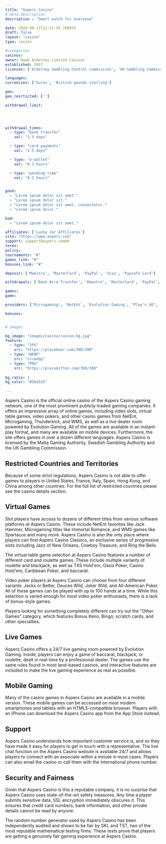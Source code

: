 ```yaml
---
title: "Aspers Casino"
# meta description
description : "Smart watch for everyone"

date: 2020-09-11T12:51:55.760975
draft: false
layout: "casino" 
type: casino

#categories
casinos: 
owner: Daub Alderney Limited Casinos
established: 2017
licences: ['Alderney Gambling Control Commission', 'UK Gambling Commission']

languages: 
currencies: ['Euros', 'British pounds sterling']

geo: 
geo_resrticted: ['']

withdrawal_limit:

  
  

withdrawal_times:
  - type: "bank transfer"
    val: "1-5 days"

  - type: "card payments"
    val: "1-5 days"

  - type: "e-wallet"
    val: "0-1 hours"

  - type: "pending time"
    val: "0-1 hours"


good:
  - "Lorem ipsum dolor sit amet."
  - "Lorem ipsum dolor sit."
  - "Lorem ipsum dolor sit amet, consectetur."
  - "Lorem ipsum dolor."

bad:
  - "Lorem ipsum dolor sit amet."

affiliates: ['Lucky Jar Affiliates']
site: "https://www.aspers.com"
support: support@aspers.comUK
terms:
policy:
tournaments: "#"
games_link: "#"
bonuses_link: "#"

deposit: ['Maestro', 'MasterCard', 'PayPal', 'Visa', 'Paysafe Card']

withdrawals: ['Bank Wire Transfer', 'Maestro', 'MasterCard', 'PayPal', 'Visa']

games: 
game:

providers: ['Microgaming', 'NetEnt', 'Evolution Gaming', "Play'n GO", 'IGT (WagerWorks)', 'Novomatic']

bonuses:


# images

bg_image: "images/casino/casino-bg.jpg"  
feature:
  - type: "JPG" 
    src: "https://placebear.com/300/300"
  - type: "WEBP"
    src: "srcwebp"
  - type: "PNG"
    src: "https://placekitten.com/300/300"  
 
bg_ratio: 1 
bg_color: "#58a525"  

---
```


Aspers Casino is the official online casino of the Aspers Casino gaming network, one of the most prominent publicly-traded gaming companies. It offers an impressive array of online games, including video slots, virtual table games, video pokers, and other casino games from NetEnt, Microgaming, Thunderkick, and WMS, as well as a live dealer room powered by Evolution Gaming. All of the games are available in an instant-play format, and many are available on mobile devices. Furthermore, the site offers games in over a dozen different languages. Aspers Casino is licensed by the Malta Gaming Authority, Swedish Gambling Authority and the UK Gambling Commission.

## Restricted Countries and Territories
Because of some strict regulations, Aspers Casino is not able to offer games to players in United States, France, Italy, Spain, Hong Kong, and China among other countries. For the full list of restricted countries please see the casino details section.

## Virtual Games
Slot players have access to dozens of different titles from various software platforms at Aspers Casino. These include NetEnt favorites like Jack Hammer, Microgaming titles like Immortal Romance, and WMS games like Spartacus and many more. Aspers Casino is also the only place where players can find Aspers Casino Classics, an exclusive series of progressive slots including Jazz of New Orleans, Cowboy Treasure, and Ring the Bells.

The virtual table game selection at Aspers Casino features a number of different card and roulette games. These include multiple variants of roulette and blackjack, as well as TXS Hold'em, Oasis Poker, Casino Hold'em, Caribbean Poker, and baccarat.

Video poker players at Aspers Casino can choose from four different variants: Jacks or Better, Deuces Wild, Joker Wild, and All-American Poker. All of these games can be played with up to 100 hands at a time. While this selection is varied enough for most video poker enthusiasts, there is a lack of bonus-style games.

Players looking for something completely different can try out the "Other Games" category, which features Bonus Keno, Bingo, scratch cards, and other specialties.

## Live Games
Aspers Casino offers a 24/7 live gaming room powered by Evolution Gaming. Inside, players can enjoy a game of baccarat, blackjack, or roulette, dealt in real-time by a professional dealer. The games use the same rules found in most land-based casinos, and interactive features are included to make the live gaming experience as real as possible.

## Mobile Gaming
Many of the casino games in Aspers Casino are available in a mobile version. These mobile games can be accessed on most modern smartphones and tablets with an HTML5-compatible browser. Players with an iPhone can download the Aspers Casino app from the App Store instead.

## Support
Aspers Casino understands how important customer service is, and so they have made it easy for players to get in touch with a representative. The live chat function on the Aspers Casino website is available 24/7 and allows players to connect with an associate within a minute in most cases. Players can also email the casino or call them with the international phone number.

## Security and Fairness
Given that Aspers Casino is this a reputable company, it is no surprise that Aspers Casino uses state-of-the-art safety measures. Any time a player submits sensitive data, SSL encryption immediately obscures it. This ensures that credit card numbers, bank information, and other private details cannot be read by anyone.

The random number generator used by Aspers Casino has been independently audited and shown to be fair by SKL and TST, two of the most reputable mathematical testing firms. These tests prove that players are getting a genuinely fair gaming experience at Aspers Casino.